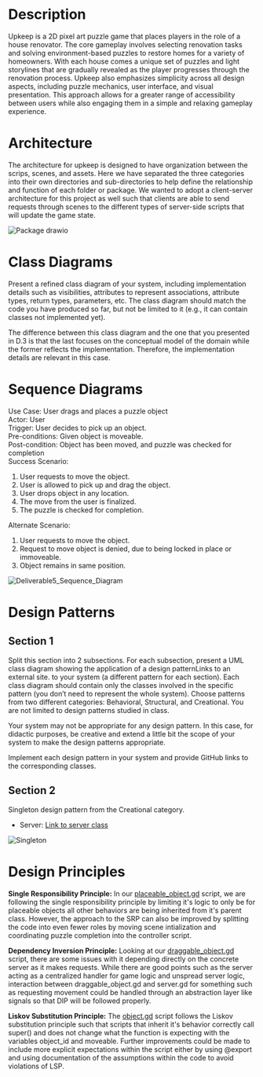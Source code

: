 # Description #
Upkeep is a 2D pixel art puzzle game that places players in the role of a house renovator. The core gameplay involves selecting renovation tasks and solving environment-based puzzles to restore homes for a variety of homeowners. With each house comes a unique set of puzzles and light storylines that are gradually revealed as the player progresses through the renovation process. Upkeep also emphasizes simplicity across all design aspects, including puzzle mechanics, user interface, and visual presentation. This approach allows for a greater range of accessibility between users while also engaging them in a simple and relaxing gameplay experience.

# Architecture #
The architecture for upkeep is designed to have organization between the scrips, scenes, and assets. Here we have separated the three categories into their own directories and sub-directories to help define the relationship and function of each folder or package. We wanted to adopt a client-server architecture for this project as well such that clients are able to send requests through scenes to the different types of server-side scripts that will update the game state.

![Package drawio](https://github.com/user-attachments/assets/68508820-9940-46f9-bfab-d060c366e879)

# Class Diagrams #
Present a refined class diagram of your system, including implementation details such as visibilities, attributes to represent associations, attribute types, return types, parameters, etc. The class diagram should match the code you have produced so far, but not be limited to it (e.g., it can contain classes not implemented yet). 

The difference between this class diagram and the one that you presented in D.3 is that the last focuses on the conceptual model of the domain while the former reflects the implementation. Therefore, the implementation details are relevant in this case. 

# Sequence Diagrams #
Use Case: User drags and places a puzzle object <br>
Actor: User <br>
Trigger: User decides to pick up an object. <br>
Pre-conditions: Given object is moveable. <br>
Post-condition: Object has been moved, and puzzle was checked for completion <br>
Success Scenario: <br>
1. User requests to move the object.
2. User is allowed to pick up and drag the object.
3. User drops object in any location.
4. The move from the user is finalized.
5. The puzzle is checked for completion.

Alternate Scenario: <br>
1. User requests to move the object.
2. Request to move object is denied, due to being locked in place or immoveable.
3. Object remains in same position.

![Deliverable5_Sequence_Diagram](https://github.com/user-attachments/assets/0f7caf0f-94d6-4a96-8ca4-d07f96bf5545)

# Design Patterns #
## Section 1 ##
Split this section into 2 subsections. For each subsection, present a UML class diagram showing the application of a design patternLinks to an external site. to your system (a different pattern for each section). Each class diagram should contain only the classes involved in the specific pattern (you don’t need to represent the whole system). Choose patterns from two different categories: Behavioral, Structural, and Creational. You are not limited to design patterns studied in class. 

Your system may not be appropriate for any design pattern. In this case, for didactic purposes, be creative and extend a little bit the scope of your system to make the design patterns appropriate. 

Implement each design pattern in your system and provide GitHub links to the corresponding classes.

## Section 2 ##
Singleton design pattern from the Creational category.
- Server: [Link to server class](https://github.com/TJeffrey237/CS386Project/blob/main/upkeep/scripts/server.gd)

![Singleton](https://github.com/user-attachments/assets/aec90c8e-3546-47b9-ba41-2a86826816cb)

# Design Principles #
**Single Responsibility Principle:** In our [placeable_object.gd](https://github.com/TJeffrey237/CS386Project/blob/main/upkeep/scripts/placeable_object.gd) script, we are following the single responsibility principle by limiting it's logic to only be for placeable objects all other behaviors are being inherited from it's parent class. However, the approach to the SRP can also be improved by splitting the code into even fewer roles by moving scene intialization and coordinating puzzle completion into the controller script. 

**Dependency Inversion Principle:** Looking at our [draggable_object.gd](https://github.com/TJeffrey237/CS386Project/blob/main/upkeep/scripts/draggable_object.gd) script, there are some issues with it depending directly on the concrete server as it makes requests. While there are good points such as the server acting as a centralized handler for game logic and unspread server logic, interaction between draggable_object.gd and server.gd for something such as requesting movement could be handled through an abstraction layer like signals so that DIP will be followed properly.

**Liskov Substitution Principle:** The [object.gd](https://github.com/TJeffrey237/CS386Project/blob/main/upkeep/scripts/object.gd) script follows the Liskov substitution principle such that scripts that inherit it's behavior correctly call super() and does not change what the function is expecting with the variables object_id and moveable. Further improvements could be made to include more explicit expectations within the script either by using @export and using documentation of the assumptions within the code to avoid violations of LSP.
